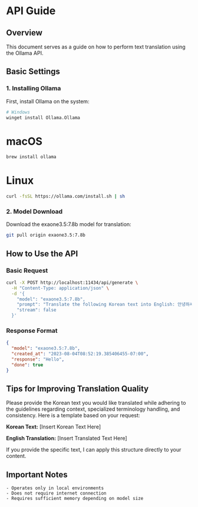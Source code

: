 # API Guide

## Overview

This document serves as a guide on how to perform text translation using the Ollama API.

## Basic Settings

### 1. Installing Ollama

First, install Ollama on the system:

```bash
# Windows
winget install Ollama.Ollama
```

# macOS
```bash
brew install ollama
```

# Linux
```bash
curl -fsSL https://ollama.com/install.sh | sh
```

### 2. Model Download

Download the exaone3.5:7.8b model for translation:

```bash
git pull origin exaone3.5:7.8b
```

## How to Use the API

### Basic Request

```bash
curl -X POST http://localhost:11434/api/generate \
  -H "Content-Type: application/json" \
  -d '{
    "model": "exaone3.5:7.8b",
    "prompt": "Translate the following Korean text into English: 안녕하세요",
    "stream": false
  }'
```

### Response Format

```json
{
  "model": "exaone3.5:7.8b",
  "created_at": "2023-08-04T08:52:19.385406455-07:00",
  "response": "Hello",
  "done": true
}
```

## Tips for Improving Translation Quality

Please provide the Korean text you would like translated while adhering to the guidelines regarding context, specialized terminology handling, and consistency. Here is a template based on your request:

**Korean Text:**
[Insert Korean Text Here]

**English Translation:**
[Insert Translated Text Here]

If you provide the specific text, I can apply this structure directly to your content.

## Important Notes

```
- Operates only in local environments
- Does not require internet connection
- Requires sufficient memory depending on model size
```